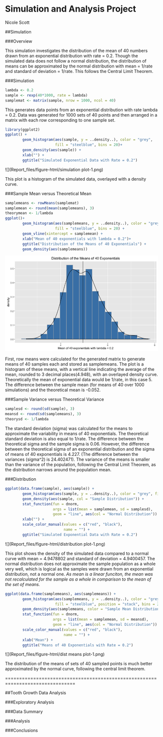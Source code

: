 # Simulation and Analysis Project
Nicole Scott  




##Simulation

###Overview

This simulation investigates the distribution of the mean of 40 numbers drawn
from an exponential distribution with rate = 0.2.  Though the simulated data
does not follow a normal distribution, the distribution of means can be 
approximated by the normal distribution with mean = 1/rate and standard of
deviation = 1/rate.  This follows the Central Limit Theorem.

###Simulation


```r
lambda <- 0.2
sample <- rexp(40*1000, rate = lambda)
samplemat <- matrix(sample, nrow = 1000, ncol = 40)
```

This generates data points from an exponential distribution with rate lambda = 
0.2.  Data was generated for 1000 sets of 40 points and then arranged in 
a matrix with each row corresponding to one sample set.


```r
library(ggplot2)
ggplot() +
        geom_histogram(aes(sample, y = ..density..), color = "grey",
                       fill = "steelblue", bins = 20)+
        geom_density(aes(sample)) +
        xlab("") +
        ggtitle("Simulated Exponential Data with Rate = 0.2")
```

![](Report_files/figure-html/simulation plot-1.png)<!-- -->

This plot is a histogram of the simulated data, overlayed with a density curve.

###Sample Mean versus Theoretical Mean


```r
samplemeans <- rowMeans(samplemat)
samplemean <- round(mean(samplemeans), 3)
theorymean <- 1/lambda
ggplot()+
        geom_histogram(aes(samplemeans, y = ..density..), color = "grey", 
                       fill = "steelblue", bins = 20) +
        geom_vline(xintercept = samplemean) +
        xlab("Mean of 40 exponentials with lambda = 0.2")+
        ggtitle("Distribution of the Means of 40 Exponentials") +
        geom_density(aes(samplemeans))
```

![](Report_files/figure-html/means-1.png)<!-- -->

First, row means were calculated for the generated matrix to generate means of
40 samples each and stored as samplemeans.  The plot is a histogram of these 
means, with a vertical line indicating the average of the mean, rounded to 3 
decimal places(4.948), with an overlayed density curve. Theoretically 
the mean of exponential data would be 1/rate, in this case 5.  The 
difference between the sample mean (for means of 40 over 1000 simulations) and 
the theoretical mean is -0.052.

###Sample Variance versus Theoretical Variance


```r
samplesd <- round(sd(sample), 3)
meansd <- round(sd(samplemeans), 3)
theorysd <- 1/lambda
```

The standard deviation (sigma) was calculated for the means to approximate the 
variability in means of 40 exponentials. The theoretical standard deviation 
is also equal to 1/rate.  The difference between the theoretical sigma and the 
sample sigma is 0.06.  However, the difference between 
the theoretical sigma of an exponential distribution and the sigma of means of 
40 exponentials is 4.227.  (The difference between the 
variances (sigma^2) is 24.402471).  The variance of the means
is smaller than the variance of the population, following the Central Limit 
Theorem, as the distribution narrows around the population mean.


###Distribution


```r
ggplot(data.frame(sample), aes(sample)) +
        geom_histogram(aes(sample, y = ..density..), color = "grey", fill = "steelblue", position = "stack", bins = 20)+
        geom_density(aes(sample, col = "Sample Distribution")) +
        stat_function(fun = dnorm, 
                      args = list(mean = samplemean, sd = samplesd), 
                      geom = "line", aes(col = "Normal Distribution")) + 
        xlab("") +
        scale_color_manual(values = c("red", "black"), 
                           name = "") +
        ggtitle("Simulated Exponential Data with Rate = 0.2")
```

![](Report_files/figure-html/distribution plot-1.png)<!-- -->

This plot shows the density of the simulated data compared to a normal curve
with mean = 4.9478802 and standard of deviation = 4.9400457. The 
normal distribution does not approximate the sample population as a whole very 
well, which is logical as the samples were drawn from an exponential 
distribution, not a normal one. *As mean is a linear funciton, the mean was not
recalculated for the sample as a whole in comparison to the mean of the set of 
means.*


```r
ggplot(data.frame(samplemeans), aes(samplemeans)) +
        geom_histogram(aes(samplemeans, y = ..density..), color = "grey", 
                       fill = "steelblue", position = "stack", bins = 20) +
        geom_density(aes(samplemeans, color = "Sample Mean Distribution")) +
        stat_function(fun = dnorm, 
                      args = list(mean = samplemean, sd = meansd), 
                      geom = "line", aes(col = "Normal Distribution")) + 
        scale_color_manual(values = c("red", "black"),
                           name = "") +
        xlab("Mean") +
        ggtitle("Means of 40 Exponentials with Rate = 0.2")
```

![](Report_files/figure-html/dist means plot-1.png)<!-- -->

The distribution of the means of sets of 40 sampled points is much better 
approximated by the normal curve, following the central limit theorem.  

===============================================================================

##Tooth Growth Data Analysis

###Exploratory Analysis

###Data Summary

###Analysis

###Conclusions

